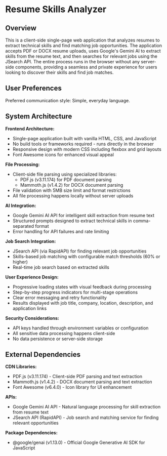 # Resume Skills Analyzer

## Overview

This is a client-side single-page web application that analyzes resumes to extract technical skills and find matching job opportunities. The application accepts PDF or DOCX resume uploads, uses Google's Gemini AI to extract skills from the resume text, and then searches for relevant jobs using the JSearch API. The entire process runs in the browser without any server-side components, providing a seamless and private experience for users looking to discover their skills and find job matches.

## User Preferences

Preferred communication style: Simple, everyday language.

## System Architecture

**Frontend Architecture:**
- Single-page application built with vanilla HTML, CSS, and JavaScript
- No build tools or frameworks required - runs directly in the browser
- Responsive design with modern CSS including flexbox and grid layouts
- Font Awesome icons for enhanced visual appeal

**File Processing:**
- Client-side file parsing using specialized libraries:
  - PDF.js (v3.11.174) for PDF document parsing
  - Mammoth.js (v1.4.2) for DOCX document parsing
- File validation with 5MB size limit and format restrictions
- All file processing happens locally without server uploads

**AI Integration:**
- Google Gemini AI API for intelligent skill extraction from resume text
- Structured prompts designed to extract technical skills in comma-separated format
- Error handling for API failures and rate limiting

**Job Search Integration:**
- JSearch API (via RapidAPI) for finding relevant job opportunities
- Skills-based job matching with configurable match thresholds (60% or higher)
- Real-time job search based on extracted skills

**User Experience Design:**
- Progressive loading states with visual feedback during processing
- Step-by-step progress indicators for multi-stage operations
- Clear error messaging and retry functionality
- Results displayed with job title, company, location, description, and application links

**Security Considerations:**
- API keys handled through environment variables or configuration
- All sensitive data processing happens client-side
- No data persistence or server-side storage

## External Dependencies

**CDN Libraries:**
- PDF.js (v3.11.174) - Client-side PDF parsing and text extraction
- Mammoth.js (v1.4.2) - DOCX document parsing and text extraction
- Font Awesome (v6.4.0) - Icon library for UI enhancement

**APIs:**
- Google Gemini AI API - Natural language processing for skill extraction from resume text
- JSearch API (RapidAPI) - Job search and matching service for finding relevant opportunities

**Package Dependencies:**
- @google/genai (v1.13.0) - Official Google Generative AI SDK for JavaScript